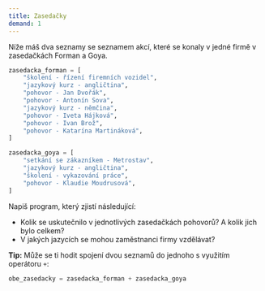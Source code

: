 ```yaml
---
title: Zasedačky
demand: 1
---
```


Níže máš dva seznamy se seznamem akcí, které se konaly v jedné firmě v zasedačkách Forman a Goya.

```py
zasedacka_forman = [
    "školení - řízení firemních vozidel",
    "jazykový kurz - angličtina",
    "pohovor - Jan Dvořák",
    "pohovor - Antonín Sova",
    "jazykový kurz - němčina",
    "pohovor - Iveta Hájková",
    "pohovor - Ivan Brož",
    "pohovor - Katarína Martináková",
]

zasedacka_goya = [
    "setkání se zákazníkem - Metrostav",
    "jazykový kurz - angličtina",
    "školení - vykazování práce",
    "pohovor - Klaudie Moudrusová",
]
```

Napiš program, který zjistí následující:

- Kolik se uskutečnilo v jednotlivých zasedačkách pohovorů? A kolik jich bylo celkem?
- V jakých jazycích se mohou zaměstnanci firmy vzdělávat?

**Tip:** Může se ti hodit spojení dvou seznamů do jednoho s využitím operátoru `+`:

```py
obe_zasedacky = zasedacka_forman + zasedacka_goya
```
